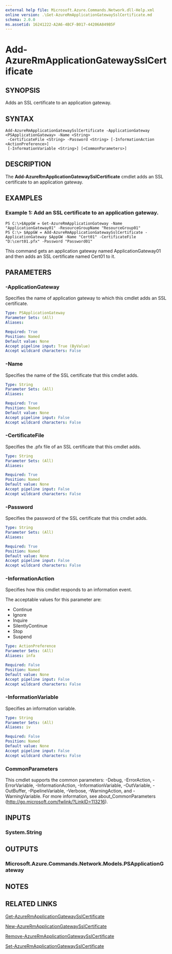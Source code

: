```yaml
---
external help file: Microsoft.Azure.Commands.Network.dll-Help.xml
online version: .\Get-AzureRmApplicationGatewaySslCertificate.md
schema: 2.0.0
ms.assetid: 16241222-A2A6-4BCF-B017-44206A849B5F
---
```


# Add-AzureRmApplicationGatewaySslCertificate

## SYNOPSIS
Adds an SSL certificate to an application gateway.

## SYNTAX

```
Add-AzureRmApplicationGatewaySslCertificate -ApplicationGateway <PSApplicationGateway> -Name <String>
 -CertificateFile <String> -Password <String> [-InformationAction <ActionPreference>]
 [-InformationVariable <String>] [<CommonParameters>]
```

## DESCRIPTION
The **Add-AzureRmApplicationGatewaySslCertificate** cmdlet adds an SSL certificate to an application gateway.

## EXAMPLES

### Example 1: Add an SSL certificate to an application gateway.
```
PS C:\>$AppGW = Get-AzureRmApplicationGateway -Name "ApplicationGateway01" -ResourceGroupName "ResourceGroup01"
PS C:\> $AppGW = Add-AzureRmApplicationGatewaySslCertificate -ApplicationGateway $AppGW -Name "Cert01" -CertificateFile "D:\cert01.pfx" -Password "Password01"
```

This command gets an application gateway named ApplicationGateway01 and then adds an SSL certificate named Cert01 to it.

## PARAMETERS

### -ApplicationGateway
Specifies the name of application gateway to which this cmdlet adds an SSL certificate.

```yaml
Type: PSApplicationGateway
Parameter Sets: (All)
Aliases: 

Required: True
Position: Named
Default value: None
Accept pipeline input: True (ByValue)
Accept wildcard characters: False
```

### -Name
Specifies the name of the SSL certificate that this cmdlet adds.

```yaml
Type: String
Parameter Sets: (All)
Aliases: 

Required: True
Position: Named
Default value: None
Accept pipeline input: False
Accept wildcard characters: False
```

### -CertificateFile
Specifies the .pfx file of an SSL certificate that this cmdlet adds.

```yaml
Type: String
Parameter Sets: (All)
Aliases: 

Required: True
Position: Named
Default value: None
Accept pipeline input: False
Accept wildcard characters: False
```

### -Password
Specifies the password of the SSL certificate that this cmdlet adds.

```yaml
Type: String
Parameter Sets: (All)
Aliases: 

Required: True
Position: Named
Default value: None
Accept pipeline input: False
Accept wildcard characters: False
```

### -InformationAction
Specifies how this cmdlet responds to an information event.

The acceptable values for this parameter are:

- Continue
- Ignore
- Inquire
- SilentlyContinue
- Stop
- Suspend

```yaml
Type: ActionPreference
Parameter Sets: (All)
Aliases: infa

Required: False
Position: Named
Default value: None
Accept pipeline input: False
Accept wildcard characters: False
```

### -InformationVariable
Specifies an information variable.

```yaml
Type: String
Parameter Sets: (All)
Aliases: iv

Required: False
Position: Named
Default value: None
Accept pipeline input: False
Accept wildcard characters: False
```

### CommonParameters
This cmdlet supports the common parameters: -Debug, -ErrorAction, -ErrorVariable, -InformationAction, -InformationVariable, -OutVariable, -OutBuffer, -PipelineVariable, -Verbose, -WarningAction, and -WarningVariable. For more information, see about_CommonParameters (http://go.microsoft.com/fwlink/?LinkID=113216).

## INPUTS

### System.String

## OUTPUTS

### Microsoft.Azure.Commands.Network.Models.PSApplicationGateway

## NOTES

## RELATED LINKS

[Get-AzureRmApplicationGatewaySslCertificate](./Get-AzureRmApplicationGatewaySslCertificate.md)

[New-AzureRmApplicationGatewaySslCertificate](./New-AzureRmApplicationGatewaySslCertificate.md)

[Remove-AzureRmApplicationGatewaySslCertificate](./Remove-AzureRmApplicationGatewaySslCertificate.md)

[Set-AzureRmApplicationGatewaySslCertificate](./Set-AzureRmApplicationGatewaySslCertificate.md)


